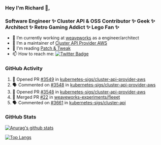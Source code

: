 ### Hey I'm Richard 👋, 

<h3 align="left">Software Engineer ✨ Cluster API & OSS Contributor ✨ Geek ✨ Architect ✨ Retro Gaming Addict ✨ Lego Fan ✨</h3>

- 🔭 I’m currently working at [weaveworks](https://github.com/weaveworks) as a engineer/architect
- 👯 I’m a maintainer of [Cluster API Provider AWS](https://github.com/kubernetes-sigs/cluster-api-provider-aws)
- 💬 I'm reading [Patch & Tweak](https://bjooks.com/products/patch-tweak-exploring-modular-synthesis)
- 📫 How to reach me: [![Twitter Badge](https://img.shields.io/badge/-@fruit_case-00acee?style=flat&logo=Twitter&logoColor=white)](https://twitter.com/intent/follow?screen_name=fruit_case "Follow on Twitter")

### GitHub Activity 

<!--START_SECTION:activity-->
1. 💪 Opened PR [#3549](https://github.com/kubernetes-sigs/cluster-api-provider-aws/pull/3549) in [kubernetes-sigs/cluster-api-provider-aws](https://github.com/kubernetes-sigs/cluster-api-provider-aws)
2. 🗣 Commented on [#3548](https://github.com/kubernetes-sigs/cluster-api-provider-aws/issues/3548) in [kubernetes-sigs/cluster-api-provider-aws](https://github.com/kubernetes-sigs/cluster-api-provider-aws)
3. 💪 Opened PR [#3548](https://github.com/kubernetes-sigs/cluster-api-provider-aws/pull/3548) in [kubernetes-sigs/cluster-api-provider-aws](https://github.com/kubernetes-sigs/cluster-api-provider-aws)
4. 🎉 Merged PR [#22](https://github.com/weaveworks-experiments/fleeet/pull/22) in [weaveworks-experiments/fleeet](https://github.com/weaveworks-experiments/fleeet)
5. 🗣 Commented on [#3661](https://github.com/kubernetes-sigs/cluster-api/issues/3661) in [kubernetes-sigs/cluster-api](https://github.com/kubernetes-sigs/cluster-api)
<!--END_SECTION:activity-->

### GitHub Stats

[![Anurag's github stats](https://github-readme-stats.vercel.app/api?username=richardcase&count_private=true&show_icons=true)](https://github.com/anuraghazra/github-readme-stats)

[![Top Langs](https://github-readme-stats.vercel.app/api/top-langs/?username=richardcase&hide=html&layout=compact)](https://github.com/anuraghazra/github-readme-stats)
